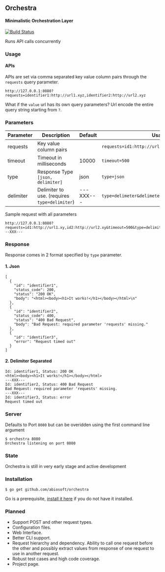 ## Orchestra
#### Minimalistic Orchestration Layer
[![Build Status](https://drone.io/github.com/abiosoft/orchestra/status.png)](https://drone.io/github.com/abiosoft/orchestra/latest)

Runs API calls concurrently

### Usage
#### APIs
APIs are set via comma separated key value column pairs through the `requests` query parameter.
```
http://127.0.0.1:8080?requests=identifier1:http://url1.xyz,identifier2:http://url2.xyz
```
What if the `value` url has its own query parameters? Url encode the entire query string starting from `?`.
### Parameters

| Parameter | Description | Default | Usage |
| --------- | ----------- | ------- | ----- |
| requests | Key value column pairs | | `requests=id1:http://url1.xy,id2:http://url2.xy` |
| timeout | Timeout in milliseconds | 10000 | `timeout=500`
| type | Response Type `[json, delimiter]`| json | `type=json`
| delimiter| Delimiter to use. (requires `type=delimiter`) | ---XXX--- | `type=delimeter&delimeter=---XXX---`

Sample request with all parameters
```
http://127.0.0.1:8080?requests=id1:http://url1.xy,id2:http://url2.xy&timeout=500&type=delimiter&delimiter=---XXX---
```

### Response
Response comes in 2 format specified by `type` parameter.
#### 1. Json
```
[
  {
    "id": "identifier1",
    "status_code": 200,
    "status": "200 OK",
    "body": "<html><body><h1>It works!</h1></body></html>\n"
  },
  {
    "id": "identifier2",
    "status_code": 400,
    "status": "400 Bad Request",
    "body": "Bad Request: required parameter 'requests' missing."
  },
  {
    "id": "identifier3",
    "error": "Request timed out"
  }
]
```
#### 2. Delimiter Separated
```
Id: identifier1, Status: 200 OK
<html><body><h1>It works!</h1></body></html>
---XXX---
Id: identifier2, Status: 400 Bad Request
Bad Request: required parameter 'requests' missing.
---XXX---
Id: identifier3, Status: error
Request timed out
```

### Server
Defaults to Port `8080` but can be overidden using the first command line argument
```
$ orchestra 8080
Orchestra listening on port 8080
```

### State
Orchestra is still in very early stage and active development

### Installation
```
$ go get github.com/abiosoft/orchestra
```
Go is a prerequisite, [install it here](https://golang.org/doc/install) if you do not have it installed.

### Planned
* Support POST and other request types.
* Configuration files.
* Web Interface.
* Better CLI support.
* Request hierarchy and dependency. Ability to call one request before the other and possibly extract values from response of one request to use in another request.
* Robust test cases and high code coverage.
* Project page.
